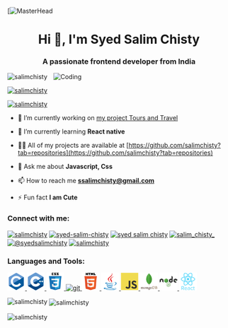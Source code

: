 [![MasterHead](https://blog.gitguardian.com/content/images/size/w2000/2022/01/22W02-Blog-Banner-Introduction-IaC.png)
<h1 align="center">Hi 👋, I'm Syed Salim Chisty</h1>
<h3 align="center">A passionate frontend developer from India</h3>
<img align="right" alt="Coding" width="400" src="https://camo.githubusercontent.com/7de37139d0b4c1ce40865e799b446c0e963a3dd8fb68d239707237c40604fa3d/68747470733a2f2f63646e2e6472696262626c652e636f6d2f75736572732f3733303730332f73637265656e73686f74732f363538313234332f6176656e746f2e676966">

<p align="left"> <img src="https://komarev.com/ghpvc/?username=salimchisty&label=Profile%20views&color=0e75b6&style=flat" alt="salimchisty" /> </p>

<p align="left"> <a href="https://github.com/ryo-ma/github-profile-trophy"><img src="https://github-profile-trophy.vercel.app/?username=salimchisty" alt="salimchisty" /></a> </p>

<p align="left"> <a href="https://twitter.com/salimchisty" target="blank"><img src="https://img.shields.io/twitter/follow/salimchisty?logo=twitter&style=for-the-badge" alt="salimchisty" /></a> </p>

- 🔭 I’m currently working on [my project Tours and Travel](https://github.com/salimchisty/Tour_N_Travel)

- 🌱 I’m currently learning **React native**

- 👨‍💻 All of my projects are available at [https://github.com/salimchisty?tab=repositories](https://github.com/salimchisty?tab=repositories)

- 💬 Ask me about **Javascript, Css**

- 📫 How to reach me **ssalimchisty@gmail.com**

- ⚡ Fun fact **I am Cute**

<h3 align="left">Connect with me:</h3>
<p align="left">
<a href="https://twitter.com/salimchisty" target="blank"><img align="center" src="https://raw.githubusercontent.com/rahuldkjain/github-profile-readme-generator/master/src/images/icons/Social/twitter.svg" alt="salimchisty" height="30" width="40" /></a>
<a href="https://linkedin.com/in/syed-salim-chisty" target="blank"><img align="center" src="https://raw.githubusercontent.com/rahuldkjain/github-profile-readme-generator/master/src/images/icons/Social/linked-in-alt.svg" alt="syed-salim-chisty" height="30" width="40" /></a>
<a href="https://fb.com/syed salim chisty" target="blank"><img align="center" src="https://raw.githubusercontent.com/rahuldkjain/github-profile-readme-generator/master/src/images/icons/Social/facebook.svg" alt="syed salim chisty" height="30" width="40" /></a>
<a href="https://instagram.com/salim_chisty_" target="blank"><img align="center" src="https://raw.githubusercontent.com/rahuldkjain/github-profile-readme-generator/master/src/images/icons/Social/instagram.svg" alt="salim_chisty_" height="30" width="40" /></a>
<a href="https://www.youtube.com/c/@syedsalimchisty" target="blank"><img align="center" src="https://raw.githubusercontent.com/rahuldkjain/github-profile-readme-generator/master/src/images/icons/Social/youtube.svg" alt="@syedsalimchisty" height="30" width="40" /></a>
<a href="https://discord.gg/salimchisty" target="blank"><img align="center" src="https://raw.githubusercontent.com/rahuldkjain/github-profile-readme-generator/master/src/images/icons/Social/discord.svg" alt="salimchisty" height="30" width="40" /></a>
</p>

<h3 align="left">Languages and Tools:</h3>
<p align="left"> <a href="https://www.cprogramming.com/" target="_blank" rel="noreferrer"> <img src="https://raw.githubusercontent.com/devicons/devicon/master/icons/c/c-original.svg" alt="c" width="40" height="40"/> </a> <a href="https://www.w3schools.com/cpp/" target="_blank" rel="noreferrer"> <img src="https://raw.githubusercontent.com/devicons/devicon/master/icons/cplusplus/cplusplus-original.svg" alt="cplusplus" width="40" height="40"/> </a> <a href="https://www.w3schools.com/css/" target="_blank" rel="noreferrer"> <img src="https://raw.githubusercontent.com/devicons/devicon/master/icons/css3/css3-original-wordmark.svg" alt="css3" width="40" height="40"/> </a> <a href="https://git-scm.com/" target="_blank" rel="noreferrer"> <img src="https://www.vectorlogo.zone/logos/git-scm/git-scm-icon.svg" alt="git" width="40" height="40"/> </a> <a href="https://www.w3.org/html/" target="_blank" rel="noreferrer"> <img src="https://raw.githubusercontent.com/devicons/devicon/master/icons/html5/html5-original-wordmark.svg" alt="html5" width="40" height="40"/> </a> <a href="https://www.java.com" target="_blank" rel="noreferrer"> <img src="https://raw.githubusercontent.com/devicons/devicon/master/icons/java/java-original.svg" alt="java" width="40" height="40"/> </a> <a href="https://developer.mozilla.org/en-US/docs/Web/JavaScript" target="_blank" rel="noreferrer"> <img src="https://raw.githubusercontent.com/devicons/devicon/master/icons/javascript/javascript-original.svg" alt="javascript" width="40" height="40"/> </a> <a href="https://www.mongodb.com/" target="_blank" rel="noreferrer"> <img src="https://raw.githubusercontent.com/devicons/devicon/master/icons/mongodb/mongodb-original-wordmark.svg" alt="mongodb" width="40" height="40"/> </a> <a href="https://nodejs.org" target="_blank" rel="noreferrer"> <img src="https://raw.githubusercontent.com/devicons/devicon/master/icons/nodejs/nodejs-original-wordmark.svg" alt="nodejs" width="40" height="40"/> </a> <a href="https://reactjs.org/" target="_blank" rel="noreferrer"> <img src="https://raw.githubusercontent.com/devicons/devicon/master/icons/react/react-original-wordmark.svg" alt="react" width="40" height="40"/> </a> </p>

<p><img align="left" src="https://github-readme-stats.vercel.app/api/top-langs?username=salimchisty&show_icons=true&locale=en&layout=compact" alt="salimchisty" /></p>

<p>&nbsp;<img align="center" src="https://github-readme-stats.vercel.app/api?username=salimchisty&show_icons=true&locale=en" alt="salimchisty" /></p>

<p><img align="center" src="https://github-readme-streak-stats.herokuapp.com/?user=salimchisty&" alt="salimchisty" /></p>

